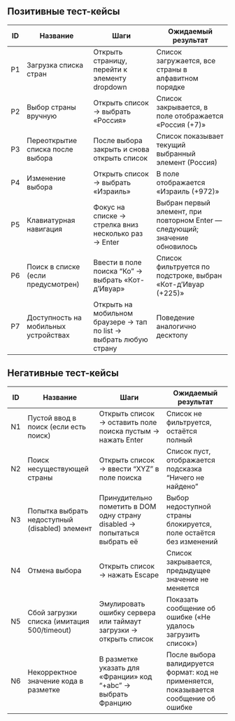 ## Позитивные тест-кейсы

| ID   | Название                          | Шаги                                           | Ожидаемый результат                                  |
|------|-----------------------------------|------------------------------------------------|------------------------------------------------------|
| P1   | Загрузка списка стран             | Открыть страницу, перейти к элементу dropdown  | Список загружается, все страны в алфавитном порядке |
| P2   | Выбор страны вручную              | Открыть список → выбрать «Россия»              | Список закрывается, в поле отображается «Россия (+7)» |
| P3   | Переоткрытие списка после выбора  | После выбора закрыть и снова открыть список    | Список показывает текущий выбранный элемент (Россия) |
| P4   | Изменение выбора                  | Открыть список → выбрать «Израиль»             | В поле отображается «Израиль (+972)»                 |
| P5   | Клавиатурная навигация            | Фокус на списке → стрелка вниз несколько раз → Enter | Выбран первый элемент, при повторном Enter — следующий; значение обновилось |
| P6   | Поиск в списке (если предусмотрен)| Ввести в поле поиска “Ко” → выбрать «Кот-д’Ивуар» | Список фильтруется по подстроке, выбран «Кот-д’Ивуар (+225)» |
| P7   | Доступность на мобильных устройствах | Открыть на мобильном браузере → тап по list → выбрать любую страну | Поведение аналогично десктопу                        |

## Негативные тест-кейсы

| ID   | Название                                       | Шаги                                                                       | Ожидаемый результат                                                                    |
|------|------------------------------------------------|----------------------------------------------------------------------------|----------------------------------------------------------------------------------------|
| N1   | Пустой ввод в поиск (если есть поиск)          | Открыть список → оставить поле поиска пустым → нажать Enter                | Список не фильтруется, остаётся полный                                               |
| N2   | Поиск несуществующей страны                    | Открыть список → ввести “XYZ” в поле поиска                                | Список пуст, отображается подсказка “Ничего не найдено”                               |
| N3   | Попытка выбрать недоступный (disabled) элемент  | Принудительно пометить в DOM одну страну disabled → попытаться выбрать её  | Выбор недоступной страны блокируется, поле остаётся без изменений                     |
| N4   | Отмена выбора                                  | Открыть список → нажать Escape                                             | Список закрывается, предыдущее значение не меняется                                   |
| N5   | Сбой загрузки списка (имитация 500/timeout)     | Эмулировать ошибку сервера или таймаут загрузки → открыть список           | Показать сообщение об ошибке («Не удалось загрузить список»)                          |
| N6   | Некорректное значение кода в разметке          | В разметке указать для «Франции» код “+abc” → выбрать Францию               | После выбора валидируется формат: код не применяется, показывается сообщение об ошибке |

